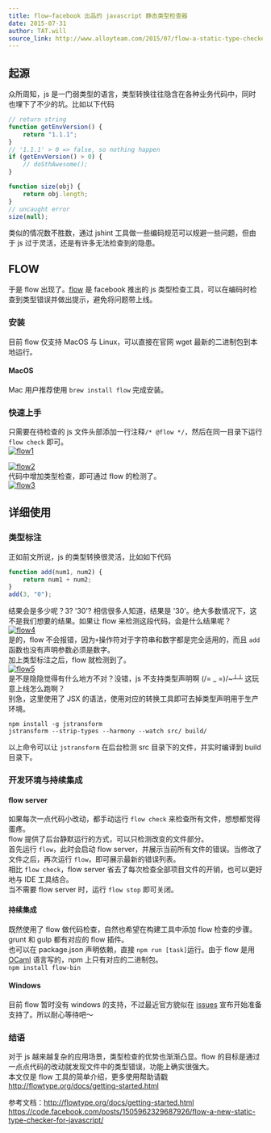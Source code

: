 ```yaml
---
title: flow–facebook 出品的 javascript 静态类型检查器
date: 2015-07-31
author: TAT.will
source_link: http://www.alloyteam.com/2015/07/flow-a-static-type-checker-for-javascript-from-facebook/
---
```


<!-- {% raw %} - for jekyll -->

## 起源

众所周知，js 是一门弱类型的语言，类型转换往往隐含在各种业务代码中，同时也埋下了不少的坑。比如以下代码

```javascript
// return string
function getEnvVersion() {
    return "1.1.1";
}
// '1.1.1' > 0 => false, so nothing happen
if (getEnvVersion() > 0) {
    // doSthAwesome();
}
```

```javascript
function size(obj) {
    return obj.length;
}
// uncaught error
size(null);
```

类似的情况数不胜数，通过 jshint 工具做一些编码规范可以规避一些问题，但由于 js 过于灵活，还是有许多无法检查到的隐患。

## FLOW

于是 flow 出现了。[flow](http://flowtype.org/) 是 facebook 推出的 js 类型检查工具，可以在编码时检查到类型错误并做出提示，避免将问题带上线。

### 安装

目前 flow 仅支持 MacOS 与 Linux，可以直接在官网 wget 最新的二进制包到本地运行。

#### MacOS

Mac 用户推荐使用 `brew install flow` 完成安装。

### 快速上手

只需要在待检查的 js 文件头部添加一行注释`/* @flow */`，然后在同一目录下运行 `flow check` 即可。  
[![flow1](http://www.alloyteam.com/wp-content/uploads/2015/07/flow1.png)](http://www.alloyteam.com/wp-content/uploads/2015/07/flow1.png)

[![flow2](http://www.alloyteam.com/wp-content/uploads/2015/07/flow2.png)](http://www.alloyteam.com/wp-content/uploads/2015/07/flow2.png)  
代码中增加类型检查，即可通过 flow 的检测了。  
[![flow3](http://www.alloyteam.com/wp-content/uploads/2015/07/flow3.png)](http://www.alloyteam.com/wp-content/uploads/2015/07/flow3.png)

## 详细使用

### 类型标注

正如前文所说，js 的类型转换很灵活，比如如下代码

```javascript
function add(num1, num2) {
    return num1 + num2;
}
add(3, "0");
```

结果会是多少呢？3? '30'? 相信很多人知道，结果是 '30'。绝大多数情况下，这不是我们想要的结果。如果让 flow 来检测这段代码，会是什么结果呢？  
[![flow4](http://www.alloyteam.com/wp-content/uploads/2015/07/flow4.png)](http://www.alloyteam.com/wp-content/uploads/2015/07/flow4.png)  
是的，flow 不会报错，因为`+`操作符对于字符串和数字都是完全适用的，而且 `add` 函数也没有声明参数必须是数字。  
加上类型标注之后，flow 就检测到了。  
[![flow5](http://www.alloyteam.com/wp-content/uploads/2015/07/flow5.png)](http://www.alloyteam.com/wp-content/uploads/2015/07/flow5.png)  
是不是隐隐觉得有什么地方不对？没错，js 不支持类型声明啊 (/= \_ =)/~┴┴ 这玩意上线怎么跑啊？  
别急，这里使用了 JSX 的语法，使用对应的转换工具即可去掉类型声明用于生产环境。

    npm install -g jstransform
    jstransform --strip-types --harmony --watch src/ build/

以上命令可以让 `jstransform` 在后台检测 src 目录下的文件，并实时编译到 build 目录下。

### 开发环境与持续集成

#### flow server

如果每次一点代码小改动，都手动运行 `flow check` 来检查所有文件，想想都觉得蛋疼。  
flow 提供了后台静默运行的方式，可以只检测改变的文件部分。  
首先运行 `flow`，此时会启动 flow server，并展示当前所有文件的错误。当修改了文件之后，再次运行 `flow`，即可展示最新的错误列表。  
相比 `flow check`，flow server 省去了每次检查全部项目文件的开销，也可以更好地与 IDE 工具结合。  
当不需要 flow server 时，运行 `flow stop` 即可关闭。

#### 持续集成

既然使用了 flow 做代码检查，自然也希望在构建工具中添加 flow 检查的步骤。grunt 和 gulp 都有对应的 flow 插件。  
也可以在 package.json 声明依赖，直接 `npm run [task]`运行。由于 flow 是用 [OCaml](http://ocaml.org/) 语言写的，npm 上只有对应的二进制包。  
`npm install flow-bin`

#### Windows

目前 flow 暂时没有 windows 的支持，不过最近官方貌似在 [issues](https://github.com/facebook/flow/issues/6) 宣布开始准备支持了。所以耐心等待吧～

### 结语

对于 js 越来越复杂的应用场景，类型检查的优势也渐渐凸显。flow 的目标是通过一点点代码的改动就发现文件中的类型错误，功能上确实很强大。  
本文仅是 flow 工具的简单介绍，更多使用帮助请戳 <http://flowtype.org/docs/getting-started.html>

参考文档：<http://flowtype.org/docs/getting-started.html>  
<https://code.facebook.com/posts/1505962329687926/flow-a-new-static-type-checker-for-javascript/>


<!-- {% endraw %} - for jekyll -->